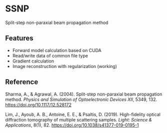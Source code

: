 # SSNP

Split-step non-paraxial beam propagation method

## Features

* Forward model calculation based on CUDA
* Read/write data of common file type
* Gradient calculation
* Image reconstruction with regularization (working)

## Reference

Sharma, A., & Agrawal, A. (2004). Split-step non-paraxial beam propagation method. *Physics and Simulation of Optoelectronic Devices XII*, 5349, 132. https://doi.org/10.1117/12.528172

Lim, J., Ayoub, A. B., Antoine, E. E., & Psaltis, D. (2019). High-fidelity optical diffraction tomography of multiple scattering samples. *Light: Science & Applications*, 8(1), 82. https://doi.org/10.1038/s41377-019-0195-1
